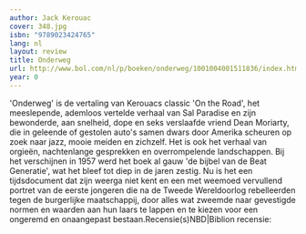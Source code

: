 ```yaml
---
author: Jack Kerouac
cover: 348.jpg
isbn: "9789023424765"
lang: nl
layout: review
title: Onderweg
url: http://www.bol.com/nl/p/boeken/onderweg/1001004001511836/index.html
year: 0
---
```


'Onderweg' is de vertaling van Kerouacs classic 'On the Road', het meeslepende, ademloos vertelde verhaal van Sal Paradise en zijn bewonderde, aan snelheid, dope en seks verslaafde vriend Dean Moriarty, die in geleende of gestolen auto's samen dwars door Amerika scheuren op zoek naar jazz, mooie meiden en zichzelf. Het is ook het verhaal van orgieën, nachtenlange gesprekken en overrompelende landschappen. Bij het verschijnen in 1957 werd het boek al gauw 'de bijbel van de Beat Generatie', wat het bleef tot diep in de jaren zestig. Nu is het een tijdsdocument dat zijn weerga niet kent en een met weemoed vervullend portret van de eerste jongeren die na de Tweede Wereldoorlog rebelleerden tegen de burgerlijke maatschappij, door alles wat zweemde naar gevestigde normen en waarden aan hun laars te lappen en te kiezen voor een ongeremd en onaangepast bestaan.Recensie(s)NBD|Biblion recensie:
